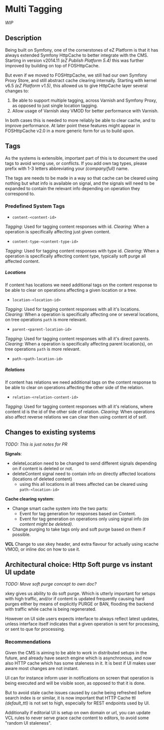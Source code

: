 # Multi Tagging


_WIP_




## Description
Being built on Symfony, one of the cornerstones of eZ Platform is that it has always extended Symfony HttpCache
to better integrate with the CMS. Starting in version v2014.11 *(eZ Publish Platform 5.4)* this was further improved
by building on top of FOSHttpCache.

But even if we moved to FOSHttpCache, we still had our own Symfony Proxy Store, and still abstract cache clearing
internally. Starting with kernel v6.5 *(eZ Platform v1.5)*, this allowed us to give HttpCache layer several changes to:
1. Be able to support multiple tagging, across Varnish and Symfony Proxy, as opposed to just single location tagging.
2. Allow usage of Varnish xkey VMOD for better performance with Varnish.

In both cases this is needed to more reliably be able to clear cache, and to improve performance. At later point these
features might appear in FOSHttpCache v2.0 in a more generic form for us to build upon.


## Tags

As the systems is extensible, important part of this is to document the used tags to avoid wrong use, or conflicts.
If you add own tag types, please prefix with 1-3 letters abbreviating your *(company/full)* name.

The tags are needs to be made in a way so that cache can be cleared using nothing but what info is available on signal,
and the signals will need to be expanded to contain the relevant info depending on operation they correspond to.


### Predefined System Tags


- `content-<content-id>`

*Tagging*: Used for tagging content responses with id.
*Clearing*: When a operation is specifically affecting just given content.


- `content-type-<content-type-id>`

*Tagging*: Used for tagging content responses with type id.
*Clearing*: When a operation is specifically affecting content type, typically soft purge all affected content.


##### Locations

If content has locations we need additional tags on the content response to be able to clear on operations affecting a
given location or a tree.

- `location-<location-id>`

*Tagging*: Used for tagging content responses with all it's locations.
*Clearing*: When a operation is specifically affecting one or several locations, on tree operations `path` is more relevant.


- `parent-<parent-location-id>`

*Tagging*: Used for tagging content responses with all it's direct parents.
*Clearing*: When a operation is specifically affecting parent location(s), on tree operations `path` is more relevant.

- `path-<path-location-id>`


##### Relations

If content has relations we need additional tags on the content response to be able to clear on operations affecting the
other side of the relation.

- `relation-<relation-content-id>`

*Tagging*: Used for tagging content responses with all it's relations, where content id is the id of the other side of relation.
*Clearing*: When operations also affect reverse relations we can clear then using content id of self.


## Changes to existing systems

_TODO: This is just notes for PR_


**Signals**:

- deleteLocation need to be changed to send different signals depending on if content is deleted or not.
- deleteContent signal need to contain info on directly affected locations (locations of deleted content)
    - using this all locations in all trees affected can be cleared using `path-<location-id>`



**Cache clearing system**:

- Change smart cache system into the two parts:
    - Event for tag generation for responses based on Content.
    - Event for tag generation on operations only using signal info *(as content might be deleted)*.
- Change purging to take tags only and soft purge based on them if possible.


**VCL**
Change to use xkey header, and extra flavour for actually using xcache VMOD, or inline doc on how to use it.


## Architectural choice: Http Soft purge vs instant UI update

_TODO: Move soft purge concept to own doc?_

xkey gives us ability to do soft purge. Which is utterly important for setups with high traffic, and/or if content is
updated frequently causing hard purges either by means of explicitly PURGE or BAN, flooding the backend with traffic
while cache is being regenerated.

However on UI side users expects interface to always reflect latest updates, unless interface itself indicates that a
given operation is sent for processing, or sent to que for processing.

### Recommendations

Given the CMS is aiming to be able to work in distributed setups in the future, and already have search engine which is
asynchronous, and now also HTTP cache which has some staleness in it. It is best if UI makes user aware most changes
are not instant.

UI can for instance inform user in notifications on screen that operation is being executed and will be visible soon, as
opposed to that it is done.

But to avoid stale cache issues caused by cache being refreshed before search index is or similar, it is now important
that HTTP Cache ttl *(default_ttl)* is not set to high, especially for REST endpoints used by UI.

Additionally if editorial UI is setup on own domain or url, you can update VCL rules to never serve grace cache content
to editors, to avoid some "random UI staleness".
